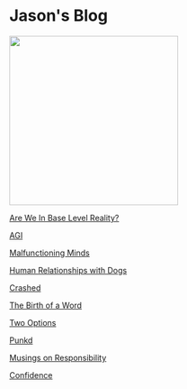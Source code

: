 # Jason's Blog

<p align="left">
<img src="icon.jpg" width="300">
</p>

[Are We In Base Level Reality?](blogs/baselevelreality/baselevelreality.md)

[AGI](blogs/agi/agi.md)

[Malfunctioning Minds](blogs/malfunctioningminds/malfunctioningminds.md)

[Human Relationships with Dogs](blogs/humanrelationshipswithdogs/humanrelationshipswithdogs.md)

[Crashed](blogs/crashed/crashed.md)

[The Birth of a Word](blogs/thebirthofaword/thebirthofaword.md)

[Two Options](blogs/twooptions/twooptions.md)

[Punkd](blogs/punkd/punkd.md)

[Musings on Responsibility](blogs/responsibility/responsibility.md)

[Confidence](blogs/confidence/confidence.md)


